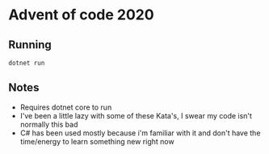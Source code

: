 # Advent of code 2020

## Running 
`dotnet run`

## Notes
- Requires dotnet core to run
- I've been a little lazy with some of these Kata's, I swear my code isn't normally this bad
- C# has been used mostly because i'm familiar with it and don't have the time/energy to learn something new right now
